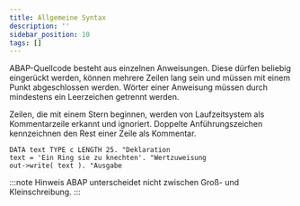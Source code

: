 ```yaml
---
title: Allgemeine Syntax
description: ''
sidebar_position: 10
tags: []
---
```


ABAP-Quellcode besteht aus einzelnen Anweisungen. Diese dürfen beliebig eingerückt werden, können mehrere Zeilen lang sein und müssen mit einem Punkt abgeschlossen werden. Wörter einer Anweisung müssen durch mindestens ein Leerzeichen getrennt werden.

Zeilen, die mit einem Stern beginnen, werden von Laufzeitsystem als Kommentarzeile erkannt und ignoriert. Doppelte Anführungszeichen kennzeichnen den Rest einer Zeile als Kommentar.

```abap showLineNumbers
DATA text TYPE c LENGTH 25. "Deklaration
text = 'Ein Ring sie zu knechten'. "Wertzuweisung
out->write( text ). "Ausgabe
```

:::note Hinweis
ABAP unterscheidet nicht zwischen Groß- und Kleinschreibung.
:::
